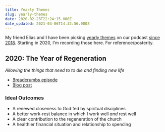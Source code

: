 ```yaml
---
title: Yearly Themes
slug: yearly-themes
date: 2020-02-23T22:24:15.000Z
date_updated: 2021-03-06T14:32:56.000Z
---
```


My friend Elias and I have been picking [yearly themes](https://youtu.be/NVGuFdX5guE) on our podcast [since 2018](https://breadcrumbsfm.com/?name=breadcrumbs69.mp3). Starting in 2020, I'm recording those here. For reference/posterity.

## 2020: The Year of Regeneration

*Allowing the things that need to to die and finding new life*

- [Breadcrumbs episode](https://breadcrumbsfm.com/?name=breadcrumbs163.mp3)
- [Blog post](/2020/02/24/regeneration/)

### Ideal Outcomes

- A renewed closeness to God fed by spiritual disciplines
- A better work-rest balance in which I work well *and* rest well
- A clear contribution to the regeneration of the church
- A healthier financial situation and relationship to spending
